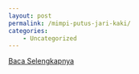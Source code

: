```yaml
---
layout: post
permalink: /mimpi-putus-jari-kaki/
categories:
    - Uncategorized
---
```


[Baca Selengkapnya](/07)